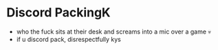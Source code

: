 # Discord PackingK 
* who the fuck sits at their desk and screams into a mic over a game :skull:
* if u discord pack, disrespectfully kys

